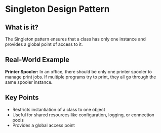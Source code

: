 # Singleton Design Pattern

## What is it?

The Singleton pattern ensures that a class has only one instance and provides a global point of access to it.

## Real-World Example

**Printer Spooler:** In an office, there should be only one printer spooler to manage print jobs. If multiple programs try to print, they all go through the same spooler instance.

## Key Points

- Restricts instantiation of a class to one object
- Useful for shared resources like configuration, logging, or connection pools
- Provides a global access point
